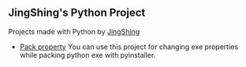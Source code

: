 ## JingShing's Python Project
Projects made with Python by [JingShing](https://github.com/JingShing)

* [Pack property](https://github.com/JingShing-Python/Python-Packing-Properties)
  You can use this project for changing exe properties while packing python exe with pyinstaller.
